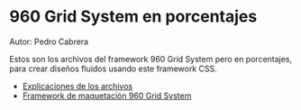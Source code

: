# 960 Grid System en porcentajes

Autor: Pedro Cabrera

Estos son los archivos del framework 960 Grid System pero en porcentajes, para crear diseños fluidos usando este framework CSS.

- [Explicaciones de los archivos](https://desarrolloweb.com/articulos/960gs-porcentajes-responsive-design.html)
- [Framework de maquetación 960 Grid System](https://960.gs/)